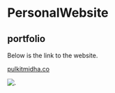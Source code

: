 # PersonalWebsite
## portfolio

Below is the link to the website.


[pulkitmidha.co](pulkitmidha.co)

![.](https://github.com/midopooler/PersonalWebsite/blob/master/Screenshot%20(39).png)
